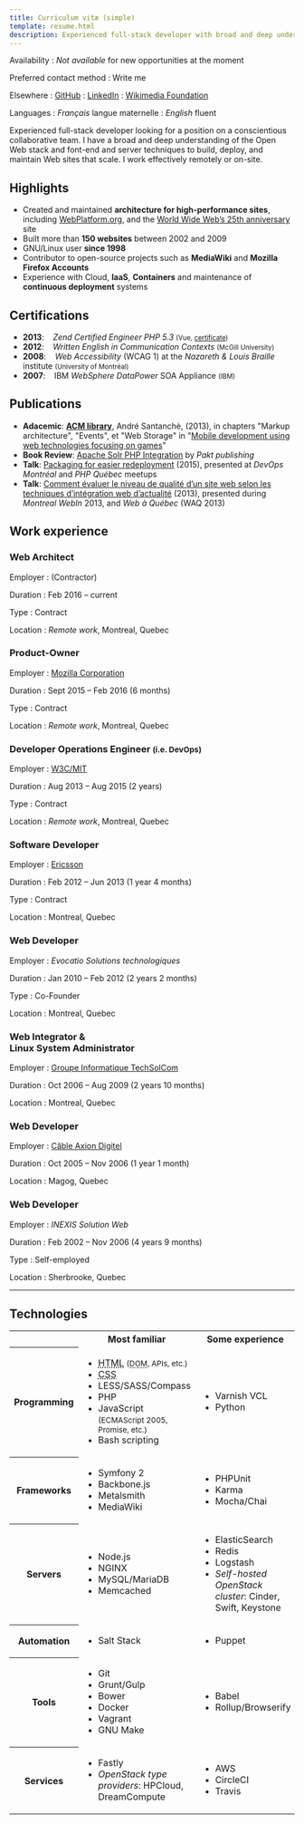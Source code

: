 ```yaml
---
title: Curriculum vitæ (simple)
template: resume.html
description: Experienced full-stack developer with broad and deep understanding of the Open Web stack. Cares and enjoys maintaining Web sites to make them scale
---
```


<section id="summary">

<span id="availability">Availability</span>
:    *Not available* for new opportunities at the moment

Preferred contact method
:    Write me <em foudelapouitte title="Please type this manually"></em>

Elsewhere
:    [<i class="icon-github"></i> GitHub](https://github.com/renoirb?tab=repositories "My code on GitHub")
:    [<i class="icon-linkedin"></i> LinkedIn](https://linkedin.com/in/renoirb "My LinkedIn profile")
:    [<i class="icon-book"></i> Wikimedia Foundation](https://gerrit.wikimedia.org/r/#/q/owner:%22Renoirb+%253Crenoir%2540w3.org%253E%22,n,z)

Languages
:    *Français* <span lang="fr">langue maternelle</span>
:    *English*  fluent

Experienced full-stack developer looking for a position on a conscientious collaborative team. I have a broad and deep understanding of the Open Web stack and font-end and server techniques to build, deploy, and maintain Web sites that scale. I work effectively remotely or on-site.


## Highlights

* Created and maintained **architecture for high-performance sites**, including  [WebPlatform.org](http://www.webplatform.org/), and the [World Wide Web’s 25th anniversary](http://www.webat25.org) site
* Built more than **150 websites** between 2002 and 2009
* GNU/Linux user **since 1998**
* Contributor to open-source projects such as **MediaWiki** and **Mozilla Firefox Accounts**
* Experience with Cloud, **IaaS**, **Containers** and maintenance of **continuous deployment** systems


## Certifications

* **2013**: &nbsp;&nbsp; *Zend Certified Engineer PHP 5.3* <small>(Vue, [certificate][zce-link])</small>
* **2012**: &nbsp;&nbsp; *Written English in Communication Contexts* <small>(McGill University)</small>
* **2008**: &nbsp;&nbsp; *Web Accessibility* (WCAG 1) at the *Nazareth & Louis Braille* institute <small>(University of Montréal)</small>
* **2007**: &nbsp;&nbsp; IBM *WebSphere DataPower* SOA Appliance <small>(IBM)</small>


## Publications

* **Adacemic**: **[ACM library](http://www.acm.org/)**, André Santanchè, (2013), in chapters "Markup architecture", "Events", et "Web Storage" in "[Mobile development using web technologies focusing on games](http://dl.acm.org/citation.cfm?doid=2526188.2528541&preflayout=flat)"
* **Book Review**: [Apache Solr PHP Integration](https://www.packtpub.com/books/content/apache-solr-php-integration) by *Pakt publishing*
* **Talk**: [Packaging for easier redeployment](http://renoirb.com/talks/Achieve-consistent-deployments-leveraging-packaging/) (2015), presented at *DevOps Montréal* and *PHP Québec* meetups
* **Talk**: [Comment évaluer le niveau de qualité d’un site web selon les techniques d’intégration web d’actualité](https://speakerdeck.com/renoirb/comment-evaluer-la-qualite-dun-site-web-selon-les-techniques-dintegration-web-dactualite) (2013), presented during *Montreal WebIn* 2013, and *Web à Québec* (WAQ 2013)


<!-- end of #summary --></section><section id="work-experience">

## Work experience

<section>

### Web Architect

Employer
:    (Contractor)

Duration
:    Feb 2016 &ndash; current

Type
:    Contract

Location
:    *Remote work*, Montreal, Quebec


</section><section id="mozilla-2015">

### Product-Owner

Employer
:    [Mozilla Corporation](http://www.mozilla.org/)

Duration
:    Sept 2015 &ndash; Feb 2016 (6 months)

Type
:    Contract

Location
:    *Remote work*, Montreal, Quebec


</section><section id="w3c-2013">


### Developer Operations Engineer <small>(i.e. DevOps)</small>

Employer
:    [W3C/MIT](http://www.w3.org/)

Duration
:    Aug 2013 &ndash; Aug 2015 (2 years)

Type
:    Contract

Location
:    *Remote work*, Montreal, Quebec


</section><section id="ericsson-2012">


### Software Developer

Employer
:    [Ericsson](http://www.ericsson.com/)

Duration
:    Feb 2012 &ndash; Jun 2013 (1 year 4 months)

Type
:    Contract

Location
:    Montreal, Quebec


</section><section>


### Web Developer

Employer
:    *Evocatio Solutions technologiques*

Duration
:    Jan 2010 &ndash; Feb 2012 (2 years 2 months)

Type
:    Co-Founder

Location
:    Montreal, Quebec


</section><section>


### Web Integrator &<br/> Linux System Administrator

Employer
:    [Groupe Informatique TechSolCom](http://www.techsolcom.ca/)

Duration
:    Oct 2006 &ndash; Aug 2009 (2 years 10 months)

Location
:    Montreal, Quebec


</section><section>


### Web Developer

Employer
:    [Câble Axion Digitel](http://www.axion.ca/)

Duration
:    Oct 2005 &ndash; Nov 2006 (1 year 1 month)

Location
:    Magog, Quebec


</section><section>


### Web Developer

Employer
:    *INEXIS Solution Web*

Duration
:    Feb 2002 &ndash; Nov 2006 (4 years 9 months)

Type
:    Self-employed

Location
:    Sherbrooke, Quebec


</section>


----


<!-- end of #work-experience --></section><section id="technologies">

## Technologies

<table class="table table-condensed">
<tr><td>&nbsp</td><th>Most familiar</th><th>Some experience</th></tr>
<tr>
<th>Programming</th>
<td><ul><li data-xp=5><abbr title="Hyper Text Markup Language">HTML</abbr> <small>(<abbr title="Document Object Model">DOM</abbr>, APIs, etc.)</small></li><li data-xp=5><abbr title="Cascading Style Sheets">CSS</abbr></li><li data-xp=5>LESS/SASS/Compass</li><li data-xp=4>PHP</li><li data-xp=4>JavaScript <small>(ECMAScript 2005, Promise, etc.)</small></li><li data-xp=4>Bash scripting</li></ul></td>
<td><ul><li data-xp=2>Varnish VCL</li><li data-xp=1>Python</li></ul></td>
</tr><tr>
<th>Frameworks</th>
<td><ul><li data-xp=4>Symfony 2</li><li data-xp=4>Backbone.js</li><li data-xp=4>Metalsmith</li><li data-xp=4>MediaWiki</li></ul></td>
<td><ul><li data-xp=3>PHPUnit</li><li data-xp=2>Karma</li><li data-xp=2>Mocha/Chai</li></ul></td>
</tr><tr>
<th>Servers</th>
<td><ul><li data-xp=5>Node.js</li><li data-xp=4>NGINX</li><li data-xp=4>MySQL/MariaDB</li><li data-xp=4>Memcached</li></ul></td>
<td><ul><li data-xp=3>ElasticSearch</li><li data-xp=3>Redis</li><li data-xp=3>Logstash</li><li data-xp=2><em>Self-hosted OpenStack cluster</em>: Cinder, Swift, Keystone</li></ul></td>
</tr><tr>
<th>Automation</th>
<td><ul><li data-xp=5>Salt Stack</li></ul></td>
<td><ul><li data-xp=2>Puppet</li></ul></td>
</tr><tr>
<th>Tools</th>
<td><ul><li data-xp=5>Git</li><li data-xp=4>Grunt/Gulp</li><li data-xp=4>Bower</li><li data-xp=4>Docker</li><li data-xp=4>Vagrant</li><li data-xp=3>GNU Make</li></ul></td>
<td><ul><li data-xp=2>Babel</li><li data-xp=2>Rollup/Browserify</li></ul></td>
</tr><tr>
<th>Services</th>
<td><ul><li data-xp=5>Fastly</li><li data-xp=4><em>OpenStack type providers</em>: HPCloud, DreamCompute</li></ul></td>
<td><ul><li data-xp=4>AWS</li><li data-xp=3>CircleCI</li><li data-xp=3>Travis</li></ul></td>
</tr></table>


<!-- end of #technologies --></section>


  [w3c-alumni]: https://www.w3.org/People/Alumni#Boulanger "Link to W3C Team member Alumni"
  [renoirb-webplatform-devops]: https://blog.webplatform.org/2013/08/hi-my-name-s-renoir-ill-be-your-devops-for-the-web-platform/
  [beebox-screenshots]: https://www.flickr.com/photos/inexisdotnet/4094892662/in/album-72157654212253690/
  [telefilm-screenshots]: https://www.flickr.com/photos/inexisdotnet/4095241313/in/album-72157654212253690/
  [mozillan-renoirb]: https://mozillians.org/en-US/u/renoirb/ "Link to my Mozillan profile"
  [fxa-how]: https://docs.webplatform.org/wiki/WPD:Projects/SSO/How_we_implemented_it
  [fxa-wiki-yt]: https://www.youtube.com/watch?v=rutwd1Z_1TE
  [wpd-fxa-fork]: https://docs.webplatform.org/wiki/WPD:Projects/SSO/Adapt_Firefox_Accounts_for_WebPlatform
  [fxa-pr]: https://github.com/mozilla/fxa-content-server/pull/2637
  [uda-mockup]: https://www.flickr.com/photos/inexisdotnet/6911441858/
  [zce-link]: https://www.zend.com/en/yellow-pages/ZEND011184
